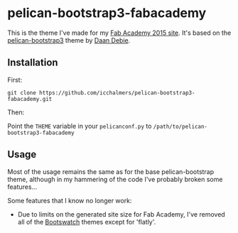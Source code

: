 # pelican-bootstrap3-fabacademy

This is the theme I've made for my [Fab Academy 2015 site](http://fabacademy.org/archives/2015/eu/students/chalmers.iain/index.html).
It's based on the [pelican-bootstrap3](https://github.com/DandyDev/pelican-bootstrap3) theme by [Daan Debie](https://github.com/DandyDev).

## Installation

First:

`git clone https://github.com/icchalmers/pelican-bootstrap3-fabacademy.git`

Then:

Point the `THEME` variable in your `pelicanconf.py` to `/path/to/pelican-bootstrap3-fabacademy`

## Usage

Most of the usage remains the same as for the base pelican-bootstrap theme, although in my hammering of the code I've probably broken some features...

Some features that I know no longer work:

* Due to limits on the generated site size for Fab Academy, I've removed all of the [Bootswatch](http://bootswatch.com/) themes except for 'flatly'.